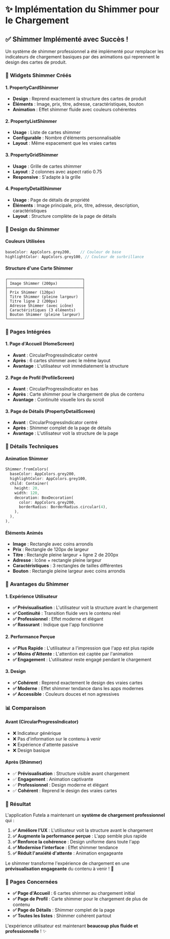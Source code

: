 # ✨ Implémentation du Shimmer pour le Chargement

## ✅ **Shimmer Implémenté avec Succès !**

Un système de shimmer professionnel a été implémenté pour remplacer les indicateurs de chargement basiques par des animations qui reprennent le design des cartes de produit.

### 🎯 **Widgets Shimmer Créés**

#### **1. PropertyCardShimmer**
- **Design** : Reprend exactement la structure des cartes de produit
- **Éléments** : Image, prix, titre, adresse, caractéristiques, bouton
- **Animation** : Effet shimmer fluide avec couleurs cohérentes

#### **2. PropertyListShimmer**
- **Usage** : Liste de cartes shimmer
- **Configurable** : Nombre d'éléments personnalisable
- **Layout** : Même espacement que les vraies cartes

#### **3. PropertyGridShimmer**
- **Usage** : Grille de cartes shimmer
- **Layout** : 2 colonnes avec aspect ratio 0.75
- **Responsive** : S'adapte à la grille

#### **4. PropertyDetailShimmer**
- **Usage** : Page de détails de propriété
- **Éléments** : Image principale, prix, titre, adresse, description, caractéristiques
- **Layout** : Structure complète de la page de détails

### 🎨 **Design du Shimmer**

#### **Couleurs Utilisées**
```dart
baseColor: AppColors.grey200,    // Couleur de base
highlightColor: AppColors.grey100, // Couleur de surbrillance
```

#### **Structure d'une Carte Shimmer**
```
┌─────────────────────────────────┐
│ Image Shimmer (200px)           │
├─────────────────────────────────┤
│ Prix Shimmer (120px)            │
│ Titre Shimmer (pleine largeur)  │
│ Titre ligne 2 (200px)           │
│ Adresse Shimmer (avec icône)    │
│ Caractéristiques (3 éléments)   │
│ Bouton Shimmer (pleine largeur) │
└─────────────────────────────────┘
```

### 📱 **Pages Intégrées**

#### **1. Page d'Accueil (HomeScreen)**
- **Avant** : CircularProgressIndicator centré
- **Après** : 6 cartes shimmer avec le même layout
- **Avantage** : L'utilisateur voit immédiatement la structure

#### **2. Page de Profil (ProfileScreen)**
- **Avant** : CircularProgressIndicator en bas
- **Après** : Carte shimmer pour le chargement de plus de contenu
- **Avantage** : Continuité visuelle lors du scroll

#### **3. Page de Détails (PropertyDetailScreen)**
- **Avant** : CircularProgressIndicator centré
- **Après** : Shimmer complet de la page de détails
- **Avantage** : L'utilisateur voit la structure de la page

### 🎨 **Détails Techniques**

#### **Animation Shimmer**
```dart
Shimmer.fromColors(
  baseColor: AppColors.grey200,
  highlightColor: AppColors.grey100,
  child: Container(
    height: 20,
    width: 120,
    decoration: BoxDecoration(
      color: AppColors.grey200,
      borderRadius: BorderRadius.circular(4),
    ),
  ),
),
```

#### **Éléments Animés**
- **Image** : Rectangle avec coins arrondis
- **Prix** : Rectangle de 120px de largeur
- **Titre** : Rectangle pleine largeur + ligne 2 de 200px
- **Adresse** : Icône + rectangle pleine largeur
- **Caractéristiques** : 3 rectangles de tailles différentes
- **Bouton** : Rectangle pleine largeur avec coins arrondis

### 🎯 **Avantages du Shimmer**

#### **1. Expérience Utilisateur**
- **✅ Prévisualisation** : L'utilisateur voit la structure avant le chargement
- **✅ Continuité** : Transition fluide vers le contenu réel
- **✅ Professionnel** : Effet moderne et élégant
- **✅ Rassurant** : Indique que l'app fonctionne

#### **2. Performance Perçue**
- **✅ Plus Rapide** : L'utilisateur a l'impression que l'app est plus rapide
- **✅ Moins d'Attente** : L'attention est captée par l'animation
- **✅ Engagement** : L'utilisateur reste engagé pendant le chargement

#### **3. Design**
- **✅ Cohérent** : Reprend exactement le design des vraies cartes
- **✅ Moderne** : Effet shimmer tendance dans les apps modernes
- **✅ Accessible** : Couleurs douces et non agressives

### 📊 **Comparaison**

#### **Avant (CircularProgressIndicator)**
- ❌ Indicateur générique
- ❌ Pas d'information sur le contenu à venir
- ❌ Expérience d'attente passive
- ❌ Design basique

#### **Après (Shimmer)**
- ✅ **Prévisualisation** : Structure visible avant chargement
- ✅ **Engagement** : Animation captivante
- ✅ **Professionnel** : Design moderne et élégant
- ✅ **Cohérent** : Reprend le design des vraies cartes

### 🚀 **Résultat**

L'application Futela a maintenant un **système de chargement professionnel** qui :

1. **✅ Améliore l'UX** : L'utilisateur voit la structure avant le chargement
2. **✅ Augmente la performance perçue** : L'app semble plus rapide
3. **✅ Renforce la cohérence** : Design uniforme dans toute l'app
4. **✅ Modernise l'interface** : Effet shimmer tendance
5. **✅ Réduit l'anxiété d'attente** : Animation engageante

Le shimmer transforme l'expérience de chargement en une **prévisualisation engageante** du contenu à venir ! 🎉

### 📱 **Pages Concernées**

- **✅ Page d'Accueil** : 6 cartes shimmer au chargement initial
- **✅ Page de Profil** : Carte shimmer pour le chargement de plus de contenu
- **✅ Page de Détails** : Shimmer complet de la page
- **✅ Toutes les listes** : Shimmer cohérent partout

L'expérience utilisateur est maintenant **beaucoup plus fluide et professionnelle** ! ✨
